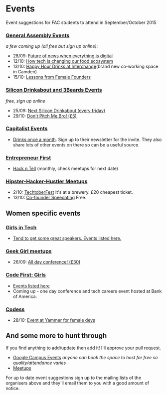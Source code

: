 # Events
Event suggestions for FAC students to attend in September/October 2015

### [General Assembly Events](https://generalassemb.ly/education?format=events)  
_a few coming up (all free but sign up online)_:

- 28/09: [Future of news when everything is digital](https://generalassemb.ly/education/ga-quartz-present-the-future-of-news-in-a-digital-world/london/16512)
- 12/10: [How tech is changing our food ecosystem](https://generalassemb.ly/education/how-technology-is-changing-our-food-ecosystem/london/17033)
- 13/10: [Happy Hour Drinks at Interchange](https://generalassemb.ly/education/ga-interchange-happy-hour/london/16641)(brand new co-working space in Camden)
- 15/10: [Lessons from Female Founders](https://generalassemb.ly/education/female-founders-tough-lessons-learned/london/17059)

### [Silicon Drinkabout and 3Beards Events](http://3-beards.com/silicondrinkabout/london)  
_free, sign up online_

- 25/09: [Next Silicon Drinkabout (every friday)](http://3-beards.com/silicondrinkabout/london)
- 29/10: [Don't Pitch Me Bro! (£5)](http://3-beards.com/dontpitchmebro)

### [Capitalist Events](http://capitallist.co/get-together-drinks/)

- [Drinks once a month](http://capitallist.co/get-together-drinks/). Sign up to their newsletter for the invite. They also share lots of other events on there so can be a useful source.

### [Entrepreneur First]()

- [Hack n Tell](http://www.meetup.com/London-Hack-and-Tell/)  (monthly, check meetups for next date)

### [Hipster-Hacker-Hustler Meetups]()
 - 2/10: [TechtoberFest](http://www.hipsters-hackers-hustlers.com/event/techtoberfest/) It's at a brewery. £20 cheapest ticket.
 - 13/10: [Co-founder Speedating](http://www.hipsters-hackers-hustlers.com/event/co-founder-dating-speed-pitching-25/) Free.

## Women specific events

### [Girls in Tech](http://girlsintechuk.com/events/next-events/)
- [Tend to get some great speakers. Events listed here.](http://girlsintechuk.com/events/next-events/)

### [Geek Girl meetups](http://www.geekgirlmeetup.co.uk/)
- 26/09: [All day conference! (£30)](https://www.eventbrite.co.uk/e/geek-girl-meetup-conference-2015-creativity-technology-and-the-future-tickets-17519663786)

### [Code First: Girls](http://www.codefirstgirls.org.uk/)

- [Events listed here](http://www.codefirstgirls.org.uk/events.html)
- Coming up - one day conference and tech careers event hosted at Bank of America.

### [Codess](http://www.codess.net/)
- 28/10: [Event at Yammer for female devs](http://www.eventbrite.com/e/yammer-codess-tickets-17427410855)

## And some more to hunt through
If you find anything to add/update then add it! I'll approve your pull request.

- [Google Campus Events](https://www.campus.co/london/en/events) _anyone can book the space to host for free so quality/attendance varies_
- [Meetups](http://www.meetup.com/)

For up to date event suggestions sign up to the mailing lists of the organisers above and they'll email them to you with a good amount of notice.
